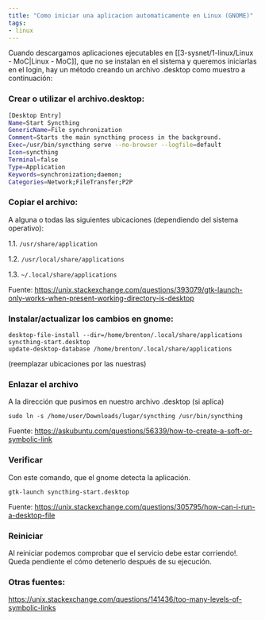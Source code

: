 ```yaml
---
title: "Como iniciar una aplicacion automaticamente en Linux (GNOME)"
tags:
- linux
---
```


Cuando descargamos aplicaciones ejecutables en [[3-sysnet/1-linux/Linux - MoC|Linux - MoC]],  que no se instalan en el sistema y queremos iniciarlas en el login, hay un método creando un archivo .desktop como muestro a continuación:

### Crear o utilizar el archivo.desktop:

````bash
[Desktop Entry]
Name=Start Syncthing
GenericName=File synchronization
Comment=Starts the main syncthing process in the background.
Exec=/usr/bin/syncthing serve --no-browser --logfile=default
Icon=syncthing
Terminal=false
Type=Application
Keywords=synchronization;daemon;
Categories=Network;FileTransfer;P2P

````

### Copiar el archivo: 
A alguna o todas las siguientes ubicaciones (dependiendo del sistema operativo):

1.1. `/usr/share/application`

1.2. `/usr/local/share/applications`

1.3. `~/.local/share/applications`

Fuente: https://unix.stackexchange.com/questions/393079/gtk-launch-only-works-when-present-working-directory-is-desktop

### Instalar/actualizar los cambios en gnome:

````shell
desktop-file-install --dir=/home/brenton/.local/share/applications syncthing-start.desktop
update-desktop-database /home/brenton/.local/share/applications
````
(reemplazar ubicaciones por las nuestras)

### Enlazar el archivo
A la dirección que pusimos en nuestro archivo .desktop (si aplica)

````shell
sudo ln -s /home/user/Downloads/lugar/syncthing /usr/bin/syncthing
````
Fuente: https://askubuntu.com/questions/56339/how-to-create-a-soft-or-symbolic-link

### Verificar
Con este comando, que el gnome detecta la aplicación.

````shell
gtk-launch syncthing-start.desktop
````
Fuente: https://unix.stackexchange.com/questions/305795/how-can-i-run-a-desktop-file

### Reiniciar 
Al reiniciar podemos comprobar que el servicio debe estar corriendo!. Queda pendiente el cómo detenerlo después de su ejecución.


### Otras fuentes:

https://unix.stackexchange.com/questions/141436/too-many-levels-of-symbolic-links

